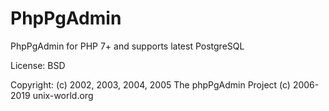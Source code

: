 # PhpPgAdmin
PhpPgAdmin for PHP 7+ and supports latest PostgreSQL

License: BSD

Copyright:
    (c) 2002, 2003, 2004, 2005 The phpPgAdmin Project
    (c) 2006-2019 unix-world.org

